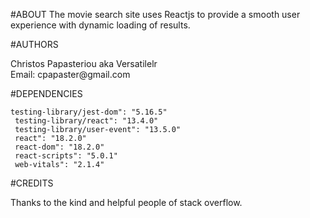 #ABOUT
The movie search site uses Reactjs to provide a smooth user experience with dynamic loading of results. 

#AUTHORS
<p>
Christos Papasteriou aka Versatilelr
 <br>
Email: cpapaster@gmail.com

</p>
#DEPENDENCIES

    testing-library/jest-dom": "5.16.5"
     testing-library/react": "13.4.0"
     testing-library/user-event": "13.5.0"
     react": "18.2.0"
     react-dom": "18.2.0"
     react-scripts": "5.0.1"
     web-vitals": "2.1.4"
  


#CREDITS

Thanks to the kind and helpful people of stack overflow.
